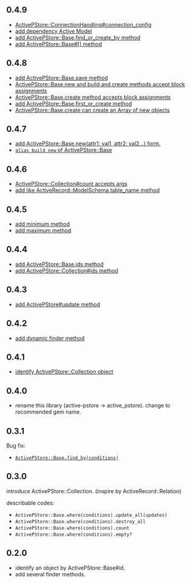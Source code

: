 ## 0.4.9

* [ActivePStore::ConnectionHandling#connection_config](https://github.com/koic/active_pstore/commit/833367cdb60d787c176b1e2459f768677e49ea64)
* [add dependency Active Model](https://github.com/koic/active_pstore/commit/b0612194237305da9175effe380ae71c24b49f85)
* [add ActivePStore::Base.find_or_create_by method](https://github.com/koic/active_pstore/commit/bf3823b4b46a64b4c3d449a8277c59abd3f15e92)
* [add ActivePStore::Base#[] method](https://github.com/koic/active_pstore/commit/68b3b1388665817dbccf2a434bd234821e145bc2)

## 0.4.8

* [add ActivePStore::Base.save method](https://github.com/koic/active_pstore/commit/5dd14cbea1b06a813ab29a1a1eaa47c60896b99f)
* [ActivePStore::Base.new and build and create methods accept block assignments](https://github.com/koic/active_pstore/commit/af52d7ec8e29b14f7f42b41e3cb05ef65e081469)
* [ActivePStore::Base.create method accepts block assignments](https://github.com/koic/active_pstore/commit/032b5b6cd649f1e243ccd8686fd6868c5a2be554)
* [add ActivePStore::Base.first_or_create method](https://github.com/koic/active_pstore/commit/b7275773e0ef0e665307a48b498413a211b6062c)
* [ActivePStore::Base.create can create an Array of new objects](https://github.com/koic/active_pstore/commit/64e4160f9054e6028cfaae3534e7d755d9f686ab)

## 0.4.7

* [add ActivePStore::Base.new(attr1: val1, attr2: val2...) form.](https://github.com/koic/active_pstore/commit/6d0ee36b4cb6314e359d377980dcd985ba9174e0)
* [`alias build new` of ActivePStore::Base](https://github.com/koic/active_pstore/commit/29bceb58413a3d935e04b2ec26259f5b61043846)

## 0.4.6

* [ActivePStore::Collection#count accepts args](https://github.com/koic/active_pstore/commit/e93af5956e42299a04684d6eaec1d47cfbfcd498)
* [add like ActiveRecord::ModelSchema.table_name method](https://github.com/koic/active_pstore/commit/b3cf8b27cfb262d421f141852c79dd1854cd508a)

## 0.4.5

* [add minimum method](https://github.com/koic/active_pstore/tree/9cb90a041fad051415739c3791e65fe23064bd45)
* [add maximum method](https://github.com/koic/active_pstore/tree/1e532b416576b42247db48fa9c34155a8efb86ff)

## 0.4.4

* [add ActivePStore::Base.ids method](https://github.com/koic/active_pstore/commit/6fca3160351a0485455da9c18713cf26095c2078)
* [add ActivePStore::Collection#ids method](https://github.com/koic/active_pstore/commit/2becc3c96997388484e90c45f3acb5e91dbbfe0c)

## 0.4.3

* [add ActivePStore#update method](https://github.com/koic/active_pstore/commit/464f7f38e1c9d05d8fc5a6ce1e4cfce8fc0029f7)

## 0.4.2

* [add dynamic finder method](https://github.com/koic/active_pstore/commit/07b2dcb664022b283782cf12c9725e14e591489d)

## 0.4.1

* [identify ActivePStore::Collection object](https://github.com/koic/active_pstore/commit/0dc9b7e1a2054ecfaaf11f0cdbd9bae20251f6ee)

## 0.4.0

* rename this library (active-pstore -> active_pstore). change to recommended gem name.

## 0.3.1

Bug fix:

* [`ActivePStore::Base.find_by(conditions)`](https://github.com/koic/active_pstore/commit/8cf9d41c5434fe8f6f60e98b20e2e1ec07a05d6a)

## 0.3.0

introduce ActivePStore::Collection. (inspire by ActiveRecord::Relation)

describable codes:

* `ActivePStore::Base.where(conditions).update_all(updates)`
* `ActivePStore::Base.where(conditions).destroy_all`
* `ActivePStore::Base.where(conditions).count`
* `ActivePStore::Base.where(conditions).empty?`

## 0.2.0

* identify an object by ActivePStore::Base#id.
* add several finder methods.
